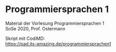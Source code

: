 # Programmiersprachen 1
Material der Vorlesung Programmiersprachen 1  
SoSe 2020, Prof. Ostermann

Skript mit CodiMD:  
https://pad.its-amazing.de/programmiersprachen1
